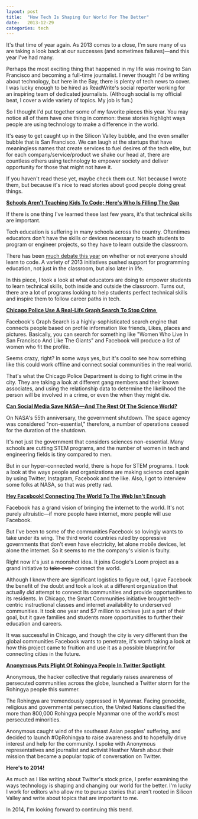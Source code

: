 ```yaml
---
layout: post
title:  "How Tech Is Shaping Our World For The Better"
date:   2013-12-29
categories: tech
---
```

It's that time of year again. As 2013 comes to a close, I'm sure many of us are taking a look back at our successes (and sometimes failures)—and this year I've had many.<p>

Perhaps the most exciting thing that happened in my life was moving to San Francisco and becoming a full-time journalist. I never thought I'd be writing about technology, but here in the Bay, there is plenty of tech news to cover. I was lucky enough to be hired as ReadWrite's social reporter working for an inspiring team of dedicated journalists. (Although social is my official beat, I cover a wide variety of topics. My job is fun.)<p>

So I thought I'd put together some of my favorite pieces this year. You may notice all of them have one thing in common: these stories highlight ways people are using technology to make a difference in the world.<p>

It's easy to get caught up in the Silicon Valley bubble, and the even smaller bubble that is San Francisco. We can laugh at the startups that have meaningless names that create services to fuel desires of the tech elite, but for each company/service/product we shake our head at, there are countless others using technology to empower society and deliver opportunity for those that might not have it.<p>

If you haven't read these yet, maybe check them out. Not because I wrote them, but because it's nice to read stories about good people doing great things.<p>

<a href="http://readwrite.com/2013/10/18/kids-learn-code-programming" target="_blank"><strong><u>Schools Aren't Teaching Kids To Code; Here's Who Is Filling The Gap</strong></a></u><p>

If there is one thing I've learned these last few years, it's that technical skills are important.<p>

Tech education is suffering in many schools across the country. Oftentimes educators don't have the skills or devices necessary to teach students to program or engineer projects, so they have to learn outside the classroom.<p>

There has been <u><a href="http://readwrite.com/2013/12/18/learn-to-code-trend-2013" target="_blank">much debate this year</a></u> on whether or not everyone should learn to code. A variety of 2013 initiatives pushed support for programming education, not just in the classroom, but also later in life.<p>

In this piece, I took a look at what educators are doing to empower students to learn technical skills, both inside and outside the classroom. Turns out, there are a lot of programs looking to help students perfect technical skills and inspire them to follow career paths in tech.<p>

<a href="http://readwrite.com/2013/10/10/chicago-police-gangsters-facebook" target="_blank"><strong><u>Chicago Police Use A Real-Life Graph Search To Stop Crime </strong></a></u><p>

Facebook's Graph Search is a highly-sophisticated search engine that connects people based on profile information like friends, Likes, places and pictures. Basically, you can search for something like "Women Who Live In San Francisco And Like The Giants" and Facebook will produce a list of women who fit the profile.<p>

Seems crazy, right? In some ways yes, but it's cool to see how something like this could work offline and connect social communities in the real world.<p>

That's what the Chicago Police Department is doing to fight crime in the city. They are taking a look at different gang members and their known associates, and using the relationship data to determine the likelihood the person will be involved in a crime, or even the when they might die.<p>

<a href="http://readwrite.com/2013/10/01/social-media-stem-programs-science-technology-math-nasa" target="_blank"><u><strong>Can Social Media Save NASA—And The Rest Of The Science World?</strong></u></a><p>

On NASA's 55th anniversary, the government shutdown. The space agency was considered "non-essential," therefore, a number of operations ceased for the duration of the shutdown.<p>

It's not just the government that considers sciences non-essential. Many schools are cutting STEM programs, and the number of women in tech and engineering fields is tiny compared to men.<p>

But in our hyper-connected world, there is hope for STEM programs. I took a look at the ways people and organizations are making science cool again by using Twitter, Instagram, Facebook and the like. Also, I got to interview some folks at NASA, so that was pretty rad.<p>

<strong><u><a href="http://readwrite.com/2013/08/27/facebook-internet-org-chicago-smart-communities" target="_blank">Hey Facebook! Connecting The World To The Web Isn't Enough</a></u></strong><p>

Facebook has a grand vision of bringing the internet to the world. It's not purely altruistic—if more people have internet, more people will use Facebook.<p>

But I've been to some of the communities Facebook so lovingly wants to take under its wing. The third world countries ruled by oppressive governments that don't even have electricity, let alone mobile devices, let alone the internet. So it seems to me the company's vision is faulty.<p>

Right now it's just a moonshot idea. It joins Google's Loom project as a grand initiative to <del>take over </del> connect the world.<p>

Although I know there are significant logistics to figure out, I gave Facebook the benefit of the doubt and took a look at a different organization that actually <em>did </em>attempt to connect its communities and provide opportunities to its residents. In Chicago, the Smart Communities initiative brought tech-centric instructional classes and internet availability to underserved communities. It took one year and $7 million to achieve just a part of their goal, but it gave families and students more opportunities to further their education and careers.<p>

It was successful in Chicago, and though the city is very different than the global communities Facebook wants to penetrate, it's worth taking a look at how this project came to fruition and use it as a possible blueprint for connecting cities in the future.<p>

<a href="http://venturebeat.com/2013/03/25/anonymous-puts-plight-of-rohingya-people-in-twitter-spotlight/" target="_blank"><u><strong>Anonymous Puts Plight Of Rohingya People In Twitter Spotlight </strong></a><p></u>

Anonymous, the hacker collective that regularly raises awareness of persecuted communities across the globe, launched a Twitter storm for the Rohingya people this summer.<p>

The Rohingya are tremendously oppressed in Myanmar. Facing genocide, religious and governmental persecution, the United Nations classified the more than 800,000 Rohingya people Myanmar one of the world's most persecuted minorities.<p>

Anonymous caught wind of the southeast Asian peoples' suffering, and decided to launch #OpRohingya to raise awareness and to hopefully drive interest and help for the community. I spoke with Anonymous representatives and journalist and activist Heather Marsh about their mission that became a popular topic of conversation on Twitter.<p>

<strong>Here's to 2014!</strong><p>

As much as I like writing about Twitter's stock price, I prefer examining the ways technology is shaping and changing our world for the better. I'm lucky I work for editors who allow me to pursue stories that aren't rooted in Silicon Valley and write about topics that are important to me.<p>

In 2014, I'm looking forward to continuing this trend.
